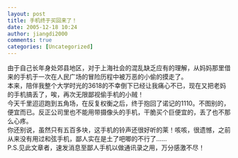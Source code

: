 ```yaml
---
layout: post
title: 手机终于买回来了！
date: 2005-12-18 10:24
author: jiangdi2000
comments: true
categories: [Uncategorized]
---
```

<div id="msgcns!C840C88DA912213B!525" class="bvMsg"><div>由于自己长年身处郊县地区，对于上海社会的混乱缺乏应有的理解，从妈妈那里借来的手机于一次在人民广场的冒险历程中被万恶的小偷的摸走了。</div>
<div>本来，陪伴我整个大学时光的3618的不幸倒下已经让我痛心不已，现在又把老妈的手机搞丢了，唉，再次无限鄙视偷手机的小贼！</div>
<div>今天千里迢迢跑到五角场，在反复权衡之后，终于抱回了诺记的1110。不图别的，便宜而已。反正公司里也不能用带摄像头的手机，干脆买个巨便宜的，丢了也不那么心疼。</div>
<div>你还别说，虽然只有五百多块，这手机的铃声还很好听的莱！咳咳，很遗憾，之前从来没有用过和弦手机，鄙人实在是土了吧唧的不行了……</div>
<div>P.S.见此文章者，速发消息至鄙人手机以做通讯录之用，万分感激不尽！</div></div>
